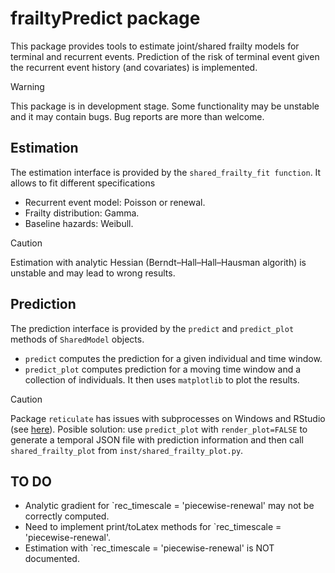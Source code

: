 # frailtyPredict package

This package provides tools to estimate joint/shared frailty models for terminal and recurrent events. Prediction of the risk of terminal event given the recurrent event history (and covariates) is implemented.

> [!WARNING] 
> This package is in development stage. Some functionality may be unstable and it may contain bugs. Bug reports are more than welcome.

## Estimation
The estimation interface is provided by the `shared_frailty_fit function`. It allows to fit different specifications
* Recurrent event model: Poisson or renewal.
* Frailty distribution: Gamma.
* Baseline hazards: Weibull.

> [!CAUTION] 
> Estimation with analytic Hessian (Berndt–Hall–Hall–Hausman algorith) is unstable and may lead to wrong results.

## Prediction
The prediction interface is provided by the `predict` and `predict_plot` methods of `SharedModel` objects. 
* `predict` computes the prediction for a given individual and time window.
* `predict_plot` computes prediction for a moving time window and a collection of individuals. It then uses `matplotlib` to plot the results.

> [!CAUTION] 
> Package `reticulate` has issues with subprocesses on Windows and RStudio (see [here](https://github.com/rstudio/reticulate/issues/518)). Posible solution: use `predict_plot` with `render_plot=FALSE` to generate a temporal JSON file with prediction information and then call `shared_frailty_plot` from `inst/shared_frailty_plot.py`.

## TO DO
* Analytic gradient for `rec_timescale = 'piecewise-renewal' may not be correctly computed.
* Need to implement print/toLatex methods for `rec_timescale = 'piecewise-renewal'.
* Estimation with `rec_timescale = 'piecewise-renewal' is NOT documented. 